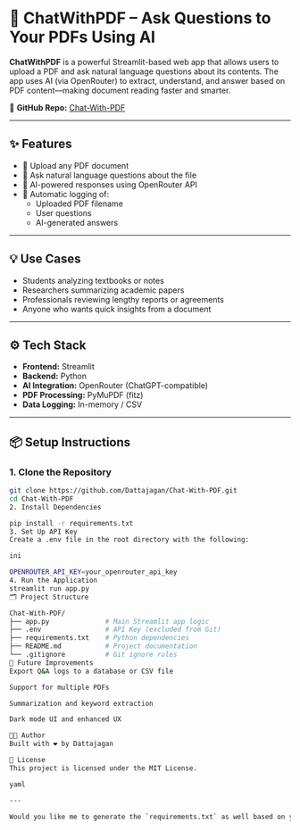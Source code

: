 # 📘 ChatWithPDF – Ask Questions to Your PDFs Using AI

**ChatWithPDF** is a powerful Streamlit-based web app that allows users to upload a PDF and ask natural language questions about its contents. The app uses AI (via OpenRouter) to extract, understand, and answer based on PDF content—making document reading faster and smarter.

🔗 **GitHub Repo:** [Chat-With-PDF](https://github.com/Dattajagan/Chat-With-PDF)

---

## ✨ Features

- 📄 Upload any PDF document
- 💬 Ask natural language questions about the file
- 🧠 AI-powered responses using OpenRouter API
- 📝 Automatic logging of:
  - Uploaded PDF filename
  - User questions
  - AI-generated answers

---

## 💡 Use Cases

- Students analyzing textbooks or notes  
- Researchers summarizing academic papers  
- Professionals reviewing lengthy reports or agreements  
- Anyone who wants quick insights from a document

---

## ⚙️ Tech Stack

- **Frontend:** Streamlit  
- **Backend:** Python  
- **AI Integration:** OpenRouter (ChatGPT-compatible)  
- **PDF Processing:** PyMuPDF (fitz)  
- **Data Logging:** In-memory / CSV

---

## 📦 Setup Instructions

### 1. Clone the Repository

```bash
git clone https://github.com/Dattajagan/Chat-With-PDF.git
cd Chat-With-PDF
2. Install Dependencies

pip install -r requirements.txt
3. Set Up API Key
Create a .env file in the root directory with the following:

ini

OPENROUTER_API_KEY=your_openrouter_api_key
4. Run the Application
streamlit run app.py
🗂️ Project Structure

Chat-With-PDF/
├── app.py              # Main Streamlit app logic
├── .env                # API Key (excluded from Git)
├── requirements.txt    # Python dependencies
├── README.md           # Project documentation
└── .gitignore          # Git ignore rules
🔮 Future Improvements
Export Q&A logs to a database or CSV file

Support for multiple PDFs

Summarization and keyword extraction

Dark mode UI and enhanced UX

🧑‍💻 Author
Built with ❤️ by Dattajagan

📜 License
This project is licensed under the MIT License.

yaml

---

Would you like me to generate the `requirements.txt` as well based on your current pro
